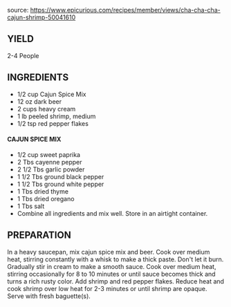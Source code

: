 source: https://www.epicurious.com/recipes/member/views/cha-cha-cha-cajun-shrimp-50041610

## YIELD
2-4 People
## INGREDIENTS
* 1/2 cup Cajun Spice Mix
* 12 oz dark beer
* 2 cups heavy cream
* 1 lb peeled shrimp, medium
* 1/2 tsp red pepper flakes

#### CAJUN SPICE MIX
* 1/2 cup sweet paprika
* 2 Tbs cayenne pepper
* 2 1/2 Tbs garlic powder
* 1 1/2 Tbs ground black pepper
* 1 1/2 Tbs ground white pepper
* 1 Tbs dried thyme
* 1 Tbs dried oregano
* 1 Tbs salt
* Combine all ingredients and mix well. Store in an airtight container.

## PREPARATION
In a heavy saucepan, mix cajun spice mix and beer. Cook over medium heat, stirring constantly with a whisk to make a thick paste. Don't let it burn. Gradually stir in cream to make a smooth sauce. Cook over medium heat, stirring occasionally for 8 to 10 minutes or until sauce becomes thick and turns a rich rusty color. Add shrimp and red pepper flakes. Reduce heat and cook shrimp over low heat for 2-3 minutes or until shrimp are opaque. Serve with fresh baguette(s).
